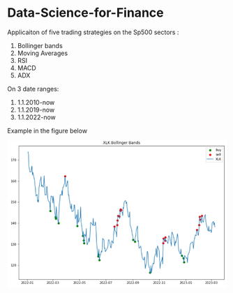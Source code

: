 # Data-Science-for-Finance
Applicaiton of five trading strategies on the Sp500 sectors : 
1. Bollinger bands
2. Moving Averages
3. RSI
4. MACD
5. ADX

On 3 date ranges:
1. 1.1.2010-now
2. 1.1.2019-now
3. 1.1.2022-now

Example in the figure below

![plot](https://github.com/Amityaron/Data-Science-for-Finance/blob/main/Bollinger%20Band%20XLK%202022-2023.PNG)

